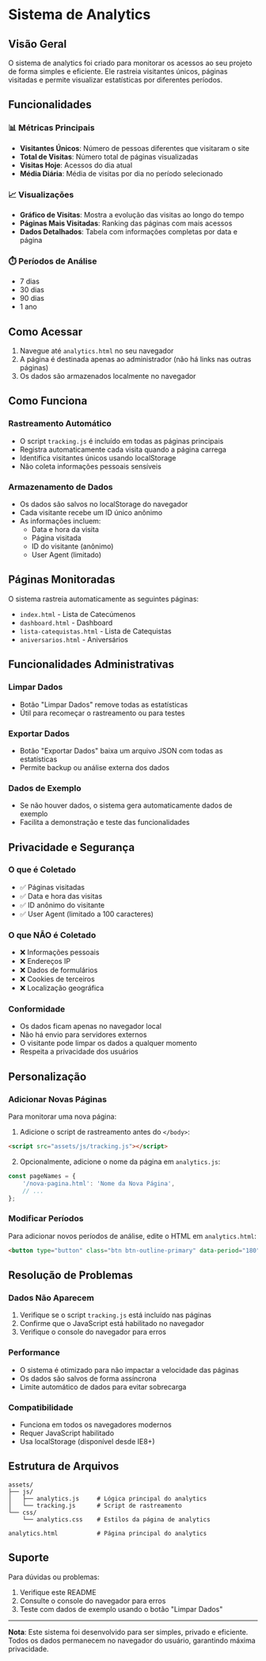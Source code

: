 # Sistema de Analytics

## Visão Geral

O sistema de analytics foi criado para monitorar os acessos ao seu projeto de forma simples e eficiente. Ele rastreia visitantes únicos, páginas visitadas e permite visualizar estatísticas por diferentes períodos.

## Funcionalidades

### 📊 Métricas Principais
- **Visitantes Únicos**: Número de pessoas diferentes que visitaram o site
- **Total de Visitas**: Número total de páginas visualizadas
- **Visitas Hoje**: Acessos do dia atual
- **Média Diária**: Média de visitas por dia no período selecionado

### 📈 Visualizações
- **Gráfico de Visitas**: Mostra a evolução das visitas ao longo do tempo
- **Páginas Mais Visitadas**: Ranking das páginas com mais acessos
- **Dados Detalhados**: Tabela com informações completas por data e página

### ⏱️ Períodos de Análise
- 7 dias
- 30 dias
- 90 dias
- 1 ano

## Como Acessar

1. Navegue até `analytics.html` no seu navegador
2. A página é destinada apenas ao administrador (não há links nas outras páginas)
3. Os dados são armazenados localmente no navegador

## Como Funciona

### Rastreamento Automático
- O script `tracking.js` é incluído em todas as páginas principais
- Registra automaticamente cada visita quando a página carrega
- Identifica visitantes únicos usando localStorage
- Não coleta informações pessoais sensíveis

### Armazenamento de Dados
- Os dados são salvos no localStorage do navegador
- Cada visitante recebe um ID único anônimo
- As informações incluem:
  - Data e hora da visita
  - Página visitada
  - ID do visitante (anônimo)
  - User Agent (limitado)

## Páginas Monitoradas

O sistema rastreia automaticamente as seguintes páginas:
- `index.html` - Lista de Catecúmenos
- `dashboard.html` - Dashboard
- `lista-catequistas.html` - Lista de Catequistas
- `aniversarios.html` - Aniversários

## Funcionalidades Administrativas

### Limpar Dados
- Botão "Limpar Dados" remove todas as estatísticas
- Útil para recomeçar o rastreamento ou para testes

### Exportar Dados
- Botão "Exportar Dados" baixa um arquivo JSON com todas as estatísticas
- Permite backup ou análise externa dos dados

### Dados de Exemplo
- Se não houver dados, o sistema gera automaticamente dados de exemplo
- Facilita a demonstração e teste das funcionalidades

## Privacidade e Segurança

### O que é Coletado
- ✅ Páginas visitadas
- ✅ Data e hora das visitas
- ✅ ID anônimo do visitante
- ✅ User Agent (limitado a 100 caracteres)

### O que NÃO é Coletado
- ❌ Informações pessoais
- ❌ Endereços IP
- ❌ Dados de formulários
- ❌ Cookies de terceiros
- ❌ Localização geográfica

### Conformidade
- Os dados ficam apenas no navegador local
- Não há envio para servidores externos
- O visitante pode limpar os dados a qualquer momento
- Respeita a privacidade dos usuários

## Personalização

### Adicionar Novas Páginas
Para monitorar uma nova página:

1. Adicione o script de rastreamento antes do `</body>`:
```html
<script src="assets/js/tracking.js"></script>
```

2. Opcionalmente, adicione o nome da página em `analytics.js`:
```javascript
const pageNames = {
    '/nova-pagina.html': 'Nome da Nova Página',
    // ...
};
```

### Modificar Períodos
Para adicionar novos períodos de análise, edite o HTML em `analytics.html`:
```html
<button type="button" class="btn btn-outline-primary" data-period="180">6 meses</button>
```

## Resolução de Problemas

### Dados Não Aparecem
1. Verifique se o script `tracking.js` está incluído nas páginas
2. Confirme que o JavaScript está habilitado no navegador
3. Verifique o console do navegador para erros

### Performance
- O sistema é otimizado para não impactar a velocidade das páginas
- Os dados são salvos de forma assíncrona
- Limite automático de dados para evitar sobrecarga

### Compatibilidade
- Funciona em todos os navegadores modernos
- Requer JavaScript habilitado
- Usa localStorage (disponível desde IE8+)

## Estrutura de Arquivos

```
assets/
├── js/
│   ├── analytics.js     # Lógica principal do analytics
│   └── tracking.js      # Script de rastreamento
└── css/
    └── analytics.css    # Estilos da página de analytics

analytics.html           # Página principal do analytics
```

## Suporte

Para dúvidas ou problemas:
1. Verifique este README
2. Consulte o console do navegador para erros
3. Teste com dados de exemplo usando o botão "Limpar Dados"

---

**Nota**: Este sistema foi desenvolvido para ser simples, privado e eficiente. Todos os dados permanecem no navegador do usuário, garantindo máxima privacidade.